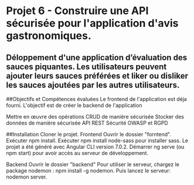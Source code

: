 # Projet 6 - Construire une API sécurisée pour l'application d'avis gastronomiques.

## Déloppement d'une application d’évaluation des sauces piquantes. Les utilisateurs peuvent ajouter leurs sauces préférées et liker ou disliker les sauces ajoutées par les autres utilisateurs.

##Objectifs et Compétences évaluées
Le frontend de l'application est déja fourni. 
L'objectif est de créer le backend de l'application

Mettre en œuvre des opérations CRUD de manière sécurisée
Stocker des données de manière sécurisée
API REST
Sécurité OWASP et RGPD

##Installation
Cloner le projet.
Frontend
Ouvrir le dossier "forntend". Exécuter npm install.
Exécuter npm install node-sass pour installer sass.
Le projet a été généré avec Angular CLI version 7.0.2.
Démarrer ng serve (ou npm start) pour avoir accès au serveur de développement.


Backend
Ouvrir le dossier "backend"
Pour utiliser le serveur, chargez le package nodemon : npm install -g nodemon.
Puis lancez le serveur: nodemon server.
